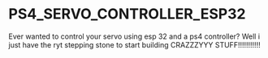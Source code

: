 # PS4_SERVO_CONTROLLER_ESP32
Ever wanted to control your servo using esp 32 and a ps4 controller?
Well i just have the ryt stepping stone to start building CRAZZZYYY STUFF!!!!!!!!!!!
